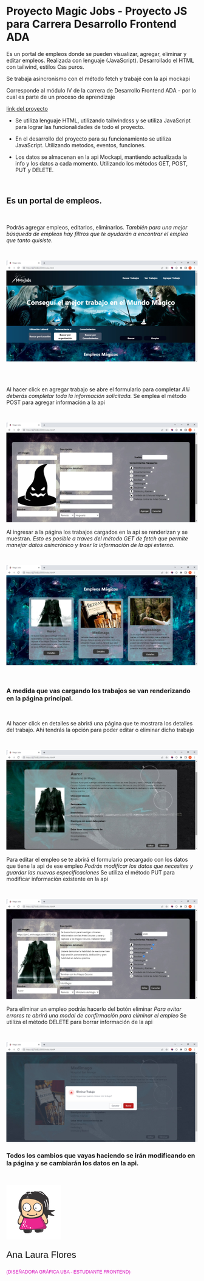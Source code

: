 # Proyecto Magic Jobs - Proyecto JS para Carrera Desarrollo Frontend ADA
<p> Es un portal de empleos donde se pueden visualizar, agregar, eliminar y editar empleos. Realizada con lenguaje (JavaScript). Desarrollado el HTML con tailwind, estilos Css puros. </p>
<p> Se trabaja asincronismo con el método fetch y trabajé con la api mockapi </p>
<p> Corresponde al módulo IV de la carrera de Desarrollo Frontend ADA - por lo cual es parte de un proceso de aprendizaje </p>

[link del proyecto](https://ana-laura-flores.github.io/magic-jobs/)



 - Se utiliza lenguaje HTML, utilizando tailwindcss y se utiliza JavaScript para lograr las funcionalidades de todo el proyecto.

 - En el desarrollo del proyecto para su funcionamiento se utiliza JavaScript. Utilizando metodos, eventos, funciones.

 - Los datos se almacenan en la api Mockapi, mantiendo actualizada la info y los datos a cada momento. Utilizando los métodos GET, POST, PUT y DELETE.

  
 <br>


## Es un portal de empleos.
<br>
<p>Podrás agregar empleos, editarlos, eliminarlos.<em> También para una mejor búsqueda de empleos hay filtros que te ayudarán a encontrar el empleo que tanto quisiste.</em></p>
<br>

![portada MagicJobs](./assets/img/portada-magicJobs.jpg)

<br>
<br>

<p>Al hacer click en agregar trabajo se abre el formulario para completar <em>Alli deberás completar toda la información solicitada.</em> Se emplea el método POST para agregar información a la api</p>
<br>

![formulario para agregar trabajo](./assets/img/form-magicJobs.jpg)
<br>

<p>Al ingresar a la página los trabajos cargados en la api se renderizan y se muestran.  <em> Esto es posible a traves del método GET de fetch que permite manejar datos asincrónico y traer la información de la api externa.</em></p>
<br>

![render magic jobs](./assets/img/render-magic-jobs.jpg)

<br>

### A medida que vas cargando los trabajos se van renderizando en la página principal.
<br>

<p>Al hacer click en detalles se abrirá una página que te mostrara los detalles del trabajo.</em> Ahi tendrás la opción para poder editar o eliminar dicho trabajo</p>
<br>

![detalles del empleo](./assets/img/details-magicJob.jpg)

<p>Para editar el empleo se te abrirá el formulario precargado con los datos que tiene la api de ese empleo<em> Podrás modificar los datos que necesites y guardar las nuevas especificaciones </em> Se utiliza el método PUT para modificar información existente en la api</p>
<br>

![editar empleo](./assets/img/edit-magicJob.jpg)

<p>Para eliminar un empleo podrás hacerlo del botón eliminar<em> Para evitar errores te abrirá una modal de confirmación para eliminar el empleo</em> Se utiliza el método DELETE para borrar información de la api</p>
<br>

![eliminar empleo](./assets/img/delete-magicJob.jpg)


### Todos los cambios que vayas haciendo se irán modificando en la página y se cambiarán los datos en la api.


<br>

![nena de pelo negro](./assets/img/logo_krear.png)
<br>
<p style="font-family:Arial; font-size:24px;"> Ana Laura Flores </p>
 <p style="font-family:Arial; font-size:12px; color:#d813be"> (DISEÑADORA GRÁFICA UBA - ESTUDIANTE FRONTEND) </p>




